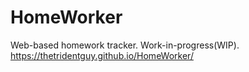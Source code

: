 # HomeWorker
Web-based homework tracker. Work-in-progress(WIP).
https://thetridentguy.github.io/HomeWorker/
